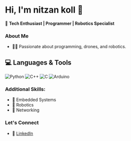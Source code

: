 <!--
**nitzankoll/nitzankoll** is a ✨ _special_ ✨ repository because its `README.md` (this file) appears on your GitHub profile.

Here are some ideas to get you started:

- 🔭 I’m currently working on ...
- 🌱 I’m currently learning ...
- 👯 I’m looking to collaborate on ...
- 🤔 I’m looking for help with ...
- 💬 Ask me about ...
- 📫 How to reach me: ...
- 😄 Pronouns: ...
- ⚡ Fun fact: ...
-->

# Hi, I'm nitzan koll 👋

🚀 **Tech Enthusiast | Programmer | Robotics Specialist**

### About Me
- 👨‍💻 Passionate about programming, drones, and robotics.

## 💻 Languages & Tools

![Python](https://img.shields.io/badge/Python-3776AB?style=flat-square&logo=python&logoColor=white)
![C++](https://img.shields.io/badge/C%2B%2B-00599C?style=flat-square&logo=c%2B%2B&logoColor=white)
![C](https://img.shields.io/badge/C-A8B9CC?style=flat-square&logo=c&logoColor=white)
![Arduino](https://img.shields.io/badge/Arduino-00979D?style=flat-square&logo=arduino&logoColor=white)

### Additional Skills:
- 🔧 Embedded Systems
- 🤖 Robotics
- 📡 Networking


### Let's Connect
- 💼 [LinkedIn](https://www.linkedin.com/in/nitzan-kolatacz/)

<!--
### Featured Projects
- 🏆 [Backgammon Analyzer](https://github.com/your-username/backgammon-analyzer): Analyze backgammon board states with YOLOv5 integration.
- 🤖 [Autonomous Drone Project](https://github.com/your-username/drone-project): Designed and programmed autonomous drones for real-world applications.
- 🌟 [Personal Portfolio](https://your-website.com): Showcasing my projects and experience.

### Let's Connect
- 🌐 [Portfolio](https://your-website.com)
- 💼 [LinkedIn](https://linkedin.com/in/your-profile)
- 📧 [Email](mailto:your-email@example.com)-->
